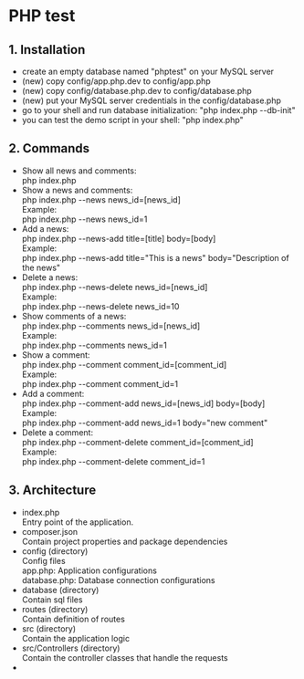 # PHP test

## 1. Installation

  - create an empty database named "phptest" on your MySQL server
  - (new) copy config/app.php.dev to config/app.php
  - (new) copy config/database.php.dev to config/database.php
  - (new) put your MySQL server credentials in the config/database.php
  - go to your shell and run database initialization: "php index.php --db-init"
  - you can test the demo script in your shell: "php index.php"

## 2. Commands

  - Show all news and comments: <br>
    php index.php<br>
  - Show a  news and comments: <br>
    php index.php --news news_id=[news_id]<br>
    Example:<br>
    php index.php --news news_id=1<br>
  - Add a news:<br>
    php index.php --news-add title=[title] body=[body]<br>
    Example:<br>
    php index.php --news-add title="This is a news" body="Description of the news"<br>
  - Delete a news:<br>
    php index.php --news-delete news_id=[news_id]<br>
    Example:<br>
    php index.php --news-delete news_id=10<br>
  - Show comments of a news: <br>
    php index.php --comments news_id=[news_id]<br>
    Example:<br>
    php index.php --comments news_id=1<br>
  - Show a comment: <br>
    php index.php --comment comment_id=[comment_id]<br>
    Example:<br>
    php index.php --comment comment_id=1<br>
  - Add a comment:<br>
    php index.php --comment-add news_id=[news_id] body=[body]<br>
    Example:<br>
    php index.php --comment-add news_id=1 body="new comment"<br>
  - Delete a comment:<br>
    php index.php --comment-delete comment_id=[comment_id]<br>
    Example:<br>
    php index.php --comment-delete comment_id=1

## 3. Architecture

  - index.php <br>
    Entry point of the application.
  - composer.json <br>
    Contain project properties and package dependencies
  - config (directory) <br>
    Config files  <br>
    app.php: Application configurations  <br>
    database.php: Database connection configurations
  - database (directory) <br>
    Contain sql files
  - routes (directory) <br>
    Contain definition of routes
  - src (directory) <br>
    Contain the application logic
  - src/Controllers (directory) <br>
    Contain the controller classes that handle the requests
  - 
